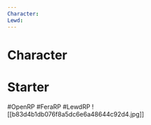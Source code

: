 ```yaml
---
Character: 
Lewd: 
---
```

# Character


# Starter


#OpenRP #FeraRP #LewdRP
![[b83d4b1db076f8a5dc6e6a48644c92d4.jpg]]